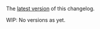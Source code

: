 The [latest version](https://github.com/blockscope/haskell-flight-time/blob/master/changelog.md) of this changelog.

WIP: No versions as yet.
